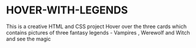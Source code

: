 # HOVER-WITH-LEGENDS
This is a creative HTML and CSS project
Hover over the three cards which contains pictures of three fantasy legends - Vampires , Werewolf and Witch and see the magic
